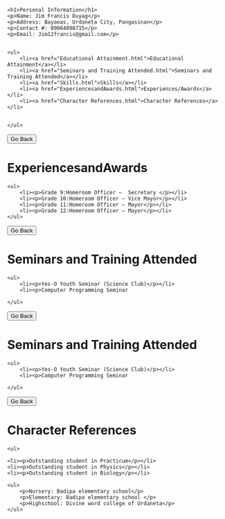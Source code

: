 <!DOCTYPE html>
<html>
<head>
	<meta charset="utf-8">
	<title>Resume</title>
</head>
<body>
	
	<h1>Personal Information</h1>
	<p>Name: Jim Francis Duyag</p>
	<p>Address: Bayaoas, Urdaneta City, Pangasinan</p>
	<p>Contact #: 09064098715</p>
	<p>Email: Jim12francis@gmail.com</p>


    <ul>
    	<li><a href="Educational Attainment.html">Educational Attainment</a></li>
    	<li><a href="Seminars and Training Attended.html">Seminars and Training Attended</a></li>
    	<li><a href="Skills.html">Skills</a></li>
    	<li><a href="ExperiencesandAwards.html">Experiences/Awards</a></li>
    	<li><a href="Character References.html">Character References</a></li>


    </ul>
	
</body>
</html>

<!DOCTYPE html>
<html>
<head>
	<meta charset="utf-8">
	<title>ExperiencesandAwards</title>
</head>
<body>
	<button onclick="goBack()">Go Back</button>
	<script>
function goBack() {
  window.history.back();
}
</script>
	<h1>ExperiencesandAwards</h1>

	<ul>
		<li><p>Grade 9:Homeroom Officer —  Secretary </p></li>
		<li><p>Grade 10:Homeroom Officer — Vice Mayor</p></li>
		<li><p>Grade 11:Homeroom Officer — Mayor</p></li>
		<li><p>Grade 12:Homeroom Officer — Mayor</p></li>
	</ul>

</body>
</html>

<!DOCTYPE html>
<html>
<head>
	<meta charset="utf-8">
	<title>Seminars and Training Attended</title>
</head>
<body>
	<button onclick="goBack()">Go Back</button>
	<script>
function goBack() {
  window.history.back();
}
</script>
	<h1>Seminars and Training Attended</h1>

	<ul>
		<li><p>Yes-O Youth Seminar (Science Club)</p></li>
		<li><p>Computer Programming Seminar
</p></li>


	</ul>

</body>
</html>

<!DOCTYPE html>
<html>
<head>
	<meta charset="utf-8">
	<title>Seminars and Training Attended</title>
</head>
<body>
	<button onclick="goBack()">Go Back</button>
	<script>
function goBack() {
  window.history.back();
}
</script>
	<h1>Seminars and Training Attended</h1>

	<ul>
		<li><p>Yes-O Youth Seminar (Science Club)</p></li>
		<li><p>Computer Programming Seminar
</p></li>


	</ul>

</body>
</html>

<!DOCTYPE html>
<html>
<head>
	<meta charset="utf-8">
	<title>Character References</title>
</head>
<body>
	<button onclick="goBack()">Go Back</button>
	<script>
function goBack() {
  window.history.back();
}
</script>
	<h1>Character References</h1>

	<ul>

	<li><p>Outstanding student in Practicum</p></li>
	<li><p>Outstanding student in Physics</p></li>
	<li><p>Outstanding student in Biology</p></li>

</ul>

	

</body>
</html>

<!DOCTYPE html>
<html>
<head>
	<meta charset="utf-8">
	<title>Educational Attainment</title>
</head>
<body>

	<ul>
		<p>Nursery: Badipa elementary school</p>
		<p>Elementary: Badipa elementary school </p>
		<p>Highschool: Divine word college of Urdaneta</p>
	</ul>
	
	

</body>
</html>
